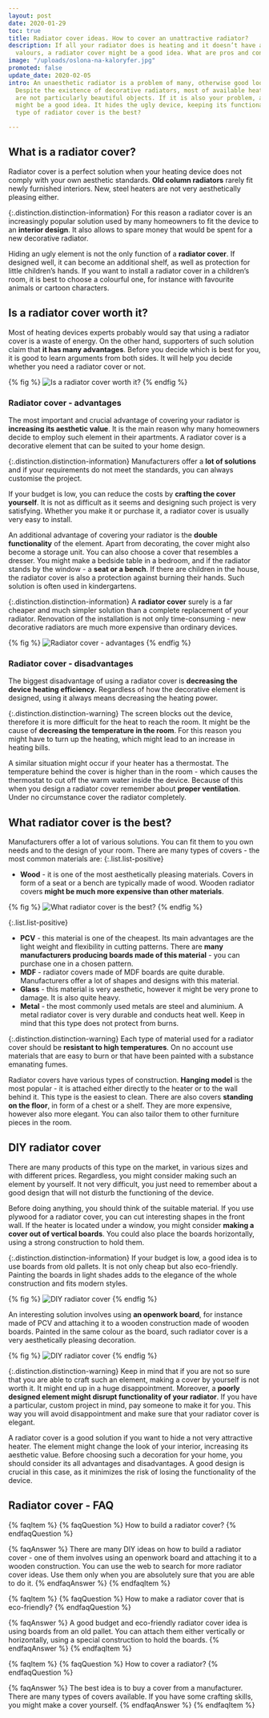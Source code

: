 ```yaml
---
layout: post
date: 2020-01-29
toc: true
title: Radiator cover ideas. How to cover an unattractive radiator?
description: If all your radiator does is heating and it doesn’t have any aesthetic
  valours, a radiator cover might be a good idea. What are pros and cons of such solution?
image: "/uploads/oslona-na-kaloryfer.jpg"
promoted: false
update_date: 2020-02-05
intro: An unaesthetic radiator is a problem of many, otherwise good looking, apartments.
  Despite the existence of decorative radiators, most of available heating devices
  are not particularly beautiful objects. If it is also your problem, a radiator cover
  might be a good idea. It hides the ugly device, keeping its functionality. What
  type of radiator cover is the best?

---
```

## What is a radiator cover?

Radiator cover is a perfect solution when your heating device does not comply with your own aesthetic standards. **Old column radiators** rarely fit newly furnished interiors. New, steel heaters are not very aesthetically pleasing either.

{:.distinction.distinction-information}
For this reason a radiator cover is an increasingly popular solution used by many homeowners to fit the device to an **interior design**. It also allows to spare money that would be spent for a new decorative radiator.

Hiding an ugly element is not the only function of a **radiator cover**. If designed well, it can become an additional shelf, as well as protection for little children’s hands. If you want to install a radiator cover in a children’s room, it is best to choose a colourful one, for instance with favourite animals or cartoon characters.

## Is a radiator cover worth it?

Most of heating devices experts probably would say that using a radiator cover is a waste of energy. On the other hand, supporters of such solution claim that **it has many advantages**. Before you decide which is best for you, it is good to learn arguments from both sides. It will help you decide whether you need a radiator cover or not.

{% fig %}
![Is a radiator cover worth it?](/uploads/czy-zabudowa-grzejnika-sie-oplaca.jpg "Is a radiator cover worth it?")
{% endfig %}

### Radiator cover - advantages

The most important and crucial advantage of covering your radiator is **increasing its aesthetic value**. It is the main reason why many homeowners decide to employ such element in their apartments. A radiator cover is a decorative element that can be suited to your home design.

{:.distinction.distinction-information}
Manufacturers offer a **lot of solutions** and if your requirements do not meet the standards, you can always customise the project.

If your budget is low, you can reduce the costs by **crafting the cover yourself**. It is not as difficult as it seems and designing such project is very satisfying. Whether you make it or purchase it, a radiator cover is usually very easy to install.

An additional advantage of covering your radiator is the **double functionality** of the element. Apart from decorating, the cover might also become a storage unit. You can also choose a cover that resembles a dresser. You might make a bedside table in a bedroom, and if the radiator stands by the window - a **seat or a bench**. If there are children in the house, the radiator cover is also a protection against burning their hands. Such solution is often used in kindergartens.

{:.distinction.distinction-information}
A **radiator cover** surely is a far cheaper and much simpler solution than a complete replacement of your radiator. Renovation of the installation is not only time-consuming - new decorative radiators are much more expensive than ordinary devices.

{% fig %}
![Radiator cover - advantages](/uploads/oslona-na-grzejnik-zalety.jpg "Radiator cover - advantages")
{% endfig %}

### Radiator cover - disadvantages

The biggest disadvantage of using a radiator cover is **decreasing the device heating efficiency.** Regardless of how the decorative element is designed, using it always means decreasing the heating power.

{:.distinction.distinction-warning}
The screen blocks out the device, therefore it is more difficult for the heat to reach the room. It might be the cause of **decreasing the temperature in the room**. For this reason you might have to turn up the heating, which might lead to an increase in heating bills.

A similar situation might occur if your heater has a thermostat. The temperature behind the cover is higher than in the room - which causes the thermostat to cut off the warm water inside the device. Because of this when you design a radiator cover remember about **proper ventilation**. Under no circumstance cover the radiator completely.

## What radiator cover is the best?

Manufacturers offer a lot of various solutions. You can fit them to you own needs and to the design of your room. There are many types of covers - the most common materials are:
{:.list.list-positive}

* **Wood** - it is one of the most aesthetically pleasing materials. Covers in form of a seat or a bench are typically made of wood. Wooden radiator covers **might be much more expensive than other materials**.

{% fig %}
![What radiator cover is the best?](/uploads/jaka-oslona-na-kaloryfer-jest-najlepsza.jpg "What radiator cover is the best?")
{% endfig %}

{:.list.list-positive}

* **PCV** - this material is one of the cheapest. Its main advantages are the light weight and flexibility in cutting patterns. There are **many manufacturers producing boards made of this material** - you can purchase one in a chosen pattern.
* **MDF** - radiator covers made of MDF boards are quite durable. Manufacturers offer a lot of shapes and designs with this material.
* **Glass** - this material is very aesthetic, however it might be very prone to damage. It is also quite heavy.
* **Metal** - the most commonly used metals are steel and aluminium. A metal radiator cover is very durable and conducts heat well. Keep in mind that this type does not protect from burns.

{:.distinction.distinction-warning}
Each type of material used for a radiator cover should be **resistant to high temperatures**. On no account use materials that are easy to burn or that have been painted with a substance emanating fumes.

Radiator covers have various types of construction. **Hanging model** is the most popular - it is attached either directly to the heater or to the wall behind it. This type is the easiest to clean. There are also covers **standing on the floor**, in form of a chest or a shelf. They are more expensive, however also more elegant. You can also tailor them to other furniture pieces in the room.

## DIY radiator cover

There are many products of this type on the market, in various sizes and with different prices. Regardless, you might consider making such an element by yourself. It not very difficult, you just need to remember about a good design that will not disturb the functioning of the device.

Before doing anything, you should think of the suitable material. If you use plywood for a radiator cover, you can cut interesting shapes in the front wall. If the heater is located under a window, you might consider **making a cover out of vertical boards**. You could also place the boards horizontally, using a strong construction to hold them.

{:.distinction.distinction-information}
If your budget is low, a good idea is to use boards from old pallets. It is not only cheap but also eco-friendly. Painting the boards in light shades adds to the elegance of the whole construction and fits modern styles.

{% fig %}
![DIY radiator cover](/uploads/diy-wlasnorecznie-wykonana-oslona-na-kaloryfer.jpg "DIY radiator cover")
{% endfig %}

An interesting solution involves using **an openwork board**, for instance made of PCV and attaching it to a wooden construction made of wooden boards. Painted in the same colour as the board, such radiator cover is a very aesthetically pleasing decoration.

{% fig %}
![DIY radiator cover](/uploads/diy-wlasnorecznie-wykonana-oslona-na-kaloryfer2.jpg "DIY radiator cover")
{% endfig %}

{:.distinction.distinction-warning}
Keep in mind that if you are not so sure that you are able to craft such an element, making a cover by yourself is not worth it. It might end up in a huge disappointment. Moreover, a **poorly designed element might disrupt functionality of your radiator**. If you have a particular, custom project in mind, pay someone to make it for you. This way you will avoid disappointment and make sure that your radiator cover is elegant.

A radiator cover is a good solution if you want to hide a not very attractive heater. The element might change the look of your interior, increasing its aesthetic value. Before choosing such a decoration for your home, you should consider its all advantages and disadvantages. A good design is crucial in this case, as it minimizes the risk of losing the functionality of the device.

## Radiator cover - FAQ

{% faqItem %}
{% faqQuestion %}
How to build a radiator cover?
{% endfaqQuestion %}

{% faqAnswer %}
There are many DIY ideas on how to build a radiator cover - one of them involves using an openwork board and attaching it to a wooden construction. You can use the web to search for more radiator cover ideas. Use them only when you are absolutely sure that you are able to do it.
{% endfaqAnswer %}
{% endfaqItem %}

{% faqItem %}
{% faqQuestion %}
How to make a radiator cover that is eco-friendly?
{% endfaqQuestion %}

{% faqAnswer %}
A good budget and eco-friendly radiator cover idea is using boards from an old pallet. You can attach them either vertically or horizontally, using a special construction to hold the boards.
{% endfaqAnswer %}
{% endfaqItem %}

{% faqItem %}
{% faqQuestion %}
How to cover a radiator?
{% endfaqQuestion %}

{% faqAnswer %}
The best idea is to buy a cover from a manufacturer. There are many types of covers available. If you have some crafting skills, you might make a cover yourself.
{% endfaqAnswer %}
{% endfaqItem %}